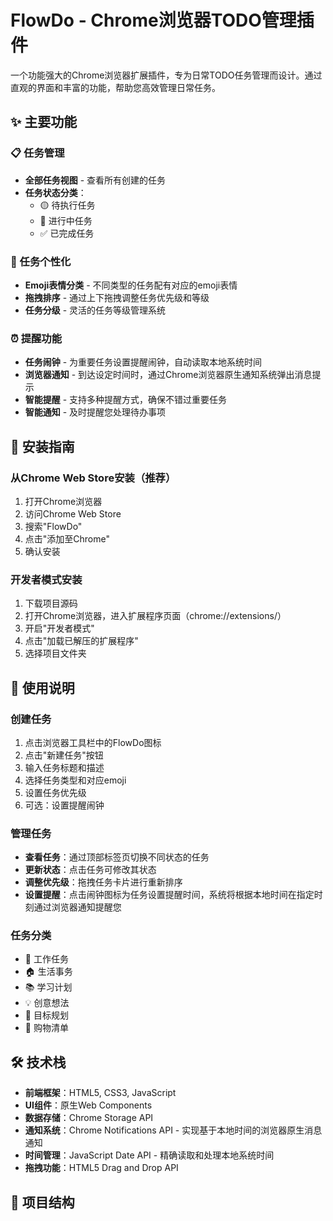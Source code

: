# FlowDo - Chrome浏览器TODO管理插件

一个功能强大的Chrome浏览器扩展插件，专为日常TODO任务管理而设计。通过直观的界面和丰富的功能，帮助您高效管理日常任务。

## ✨ 主要功能

### 📋 任务管理
- **全部任务视图** - 查看所有创建的任务
- **任务状态分类**：
  - 🟡 待执行任务
  - 🔵 进行中任务  
  - ✅ 已完成任务

### 🎨 任务个性化
- **Emoji表情分类** - 不同类型的任务配有对应的emoji表情
- **拖拽排序** - 通过上下拖拽调整任务优先级和等级
- **任务分级** - 灵活的任务等级管理系统

### ⏰ 提醒功能
- **任务闹钟** - 为重要任务设置提醒闹钟，自动读取本地系统时间
- **浏览器通知** - 到达设定时间时，通过Chrome浏览器原生通知系统弹出消息提示
- **智能提醒** - 支持多种提醒方式，确保不错过重要任务
- **智能通知** - 及时提醒您处理待办事项

## 🚀 安装指南

### 从Chrome Web Store安装（推荐）
1. 打开Chrome浏览器
2. 访问Chrome Web Store
3. 搜索"FlowDo"
4. 点击"添加至Chrome"
5. 确认安装

### 开发者模式安装
1. 下载项目源码
2. 打开Chrome浏览器，进入扩展程序页面（chrome://extensions/）
3. 开启"开发者模式"
4. 点击"加载已解压的扩展程序"
5. 选择项目文件夹

## 📖 使用说明

### 创建任务
1. 点击浏览器工具栏中的FlowDo图标
2. 点击"新建任务"按钮
3. 输入任务标题和描述
4. 选择任务类型和对应emoji
5. 设置任务优先级
6. 可选：设置提醒闹钟

### 管理任务
- **查看任务**：通过顶部标签页切换不同状态的任务
- **更新状态**：点击任务可修改其状态
- **调整优先级**：拖拽任务卡片进行重新排序
- **设置提醒**：点击闹钟图标为任务设置提醒时间，系统将根据本地时间在指定时刻通过浏览器通知提醒您

### 任务分类
- 📝 工作任务
- 🏠 生活事务
- 📚 学习计划
- 💡 创意想法
- 🎯 目标规划
- 🛒 购物清单

## 🛠️ 技术栈

- **前端框架**：HTML5, CSS3, JavaScript
- **UI组件**：原生Web Components
- **数据存储**：Chrome Storage API
- **通知系统**：Chrome Notifications API - 实现基于本地时间的浏览器原生消息通知
- **时间管理**：JavaScript Date API - 精确读取和处理本地系统时间
- **拖拽功能**：HTML5 Drag and Drop API

## 📁 项目结构